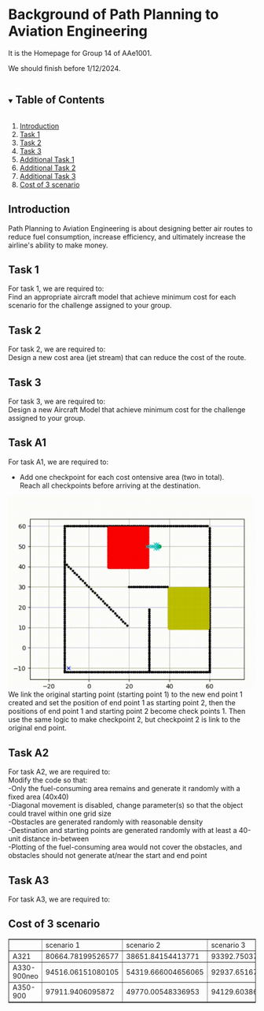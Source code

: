 # Background of Path Planning to Aviation Engineering

It is the Homepage for Group 14 of AAe1001.

We should finish before 1/12/2024.


<!-- TABLE OF CONTENTS -->
<details open="open">
  <summary><h2 style="display: inline-block">Table of Contents</h2></summary>
    <ol>
      <li><a href="#Introduction">Introduction<a/></li>
      <li><a href="#Task 1">Task 1<a/></li>
      <li><a href="#Task 2">Task 2<a/></li>
      <li><a href="#Task 3">Task 3<a/></li>
      <li><a href="#Additional Task 1">Additional Task 1<a/></li>
      <li><a href="#Additional Task 2">Additional Task 2<a/></li>
      <li><a href="#Additional Task 3">Additional Task 3<a/></li>
      <li><a href="#Cost of 3 scenario">Cost of 3 scenario</a></li>
    </ol>
</details>

<a id="Introduction"></a>
## Introduction
Path Planning to Aviation Engineering is about designing better air routes to reduce fuel consumption, increase efficiency, and ultimately increase the airline's ability to make money. 

<a id="Task 1"></a>
## Task 1
For task 1, we are required to: <br>
Find an appropriate aircraft model that achieve minimum cost for each scenario for the challenge assigned to your group. <br>


<a id="Task 2"></a>
## Task 2
For task 2, we are required to: <br>
Design a new cost area (jet stream) that can reduce the cost of the route. <br>


<a id="Task 3"></a>
## Task 3
For task 3, we are required to: <br>
Design a new Aircraft Model that achieve minimum cost for the challenge assigned to your group. <br>


<a id="Additional Task 1"></a>
## Task A1
For task A1, we are required to: <br>
<ul> <li>
Add one checkpoint for each cost ontensive area (two in total). <br>
Reach all checkpoints before arriving at the destination. <br>
</li> </ul>

![This is an image](https://raw.githubusercontent.com/Leaf-Joy/AAE1001-Group14/refs/heads/main/Photos/TastA1.gif) <br>
We link the original starting point (starting point 1) to the new end point 1 created and set the position of end point 1 as starting point 2, then the positions of end point 1 and starting point 2 become check points 1. Then use the same logic to make checkpoint 2, but checkpoint 2 is link to the original end point. <br>


<a id="Additional Task 2"></a>
## Task A2
For task A2, we are required to: <br>
Modify the code so that: <br>
-Only the fuel-consuming area remains and generate it randomly with a fixed area (40x40) <br>
-Diagonal movement is disabled, change parameter(s) so that the object could travel within one grid size <br>
-Obstacles are generated randomly with reasonable density <br>
-Destination and starting points are generated randomly with at least a 40-unit distance in-between <br>
-Plotting of the fuel-consuming area would not cover the obstacles, and obstacles should not generate at/near the start and end point <br>


<a id="Additional Task 3"></a>
## Task A3
For task A3, we are required to: <br>


<!-- Cost of 3 scenario -->
<a id="Cost of 3 scenario"></a>
## Cost of 3 scenario
<table style="width: 100%" border="1">
      <tbody>
        <tr>
          <td><br>
          </td>
          <td>scenario 1</td>
          <td>scenario 2</td>
          <td>scenario 3</td>
        </tr>
        <tr>
          <td>A321</td>
          <td>80664.78199526577</td>
          <td>38651.84154413771</td>
          <td>93392.7503747729</td>
        </tr>
        <tr>
          <td>A330-900neo</td>
          <td>94516.06151080105</td>
          <td>54319.666004656065</td>
          <td>92937.6516749357</td>
        </tr>
        <tr>
          <td>A350-900</td>
          <td>97911.9406095872</td>
          <td>49770.00548336953</td>
          <td>94129.60386034427</td>
        </tr>
      </tbody>
    </table>

